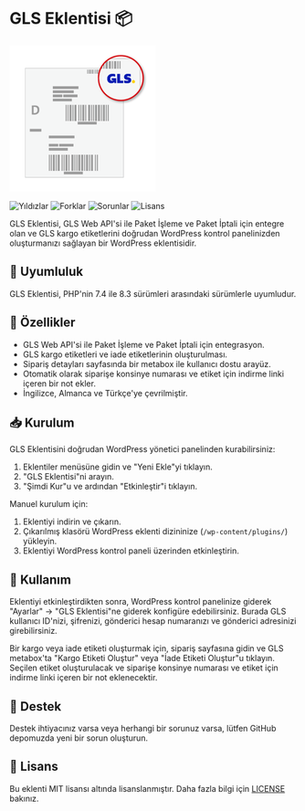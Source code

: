 # GLS Eklentisi 📦

![GLS Eklentisi Logosu](./icon-256x256.png)

![Yıldızlar](https://img.shields.io/github/stars/caglarop/gls-plugin)
![Forklar](https://img.shields.io/github/forks/caglarop/gls-plugin)
![Sorunlar](https://img.shields.io/github/issues/caglarop/gls-plugin)
![Lisans](https://img.shields.io/github/license/caglarop/gls-plugin)

GLS Eklentisi, GLS Web API'si ile Paket İşleme ve Paket İptali için entegre olan ve GLS kargo etiketlerini doğrudan WordPress kontrol panelinizden oluşturmanızı sağlayan bir WordPress eklentisidir.

## 🔄 Uyumluluk

GLS Eklentisi, PHP'nin 7.4 ile 8.3 sürümleri arasındaki sürümlerle uyumludur.

## 🌟 Özellikler

- GLS Web API'si ile Paket İşleme ve Paket İptali için entegrasyon.
- GLS kargo etiketleri ve iade etiketlerinin oluşturulması.
- Sipariş detayları sayfasında bir metabox ile kullanıcı dostu arayüz.
- Otomatik olarak siparişe konsinye numarası ve etiket için indirme linki içeren bir not ekler.
- İngilizce, Almanca ve Türkçe'ye çevrilmiştir.

## 📥 Kurulum

GLS Eklentisini doğrudan WordPress yönetici panelinden kurabilirsiniz:

1. Eklentiler menüsüne gidin ve "Yeni Ekle"yi tıklayın.
2. "GLS Eklentisi"ni arayın.
3. "Şimdi Kur"u ve ardından "Etkinleştir"i tıklayın.

Manuel kurulum için:

1. Eklentiyi indirin ve çıkarın.
2. Çıkarılmış klasörü WordPress eklenti dizininize (`/wp-content/plugins/`) yükleyin.
3. Eklentiyi WordPress kontrol paneli üzerinden etkinleştirin.

## 🚀 Kullanım

Eklentiyi etkinleştirdikten sonra, WordPress kontrol panelinize giderek "Ayarlar" -> "GLS Eklentisi"ne giderek konfigüre edebilirsiniz. Burada GLS kullanıcı ID'nizi, şifrenizi, gönderici hesap numaranızı ve gönderici adresinizi girebilirsiniz.

Bir kargo veya iade etiketi oluşturmak için, sipariş sayfasına gidin ve GLS metabox'ta "Kargo Etiketi Oluştur" veya "İade Etiketi Oluştur"u tıklayın. Seçilen etiket oluşturulacak ve siparişe konsinye numarası ve etiket için indirme linki içeren bir not eklenecektir.

## 🙋 Destek

Destek ihtiyacınız varsa veya herhangi bir sorunuz varsa, lütfen GitHub depomuzda yeni bir sorun oluşturun.

## 📄 Lisans

Bu eklenti MIT lisansı altında lisanslanmıştır. Daha fazla bilgi için [LICENSE](LICENSE) bakınız.
